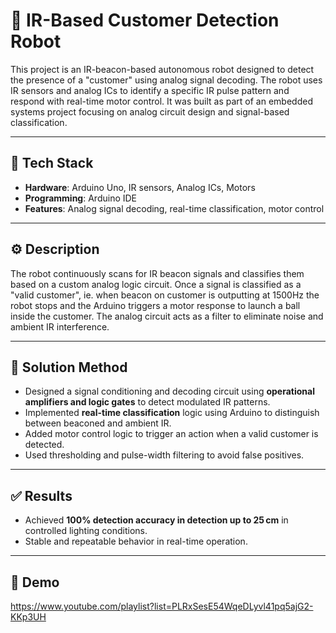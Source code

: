 # 🧠 IR-Based Customer Detection Robot

This project is an IR-beacon-based autonomous robot designed to detect the presence of a "customer" using analog signal decoding. The robot uses IR sensors and analog ICs to identify a specific IR pulse pattern and respond with real-time motor control. It was built as part of an embedded systems project focusing on analog circuit design and signal-based classification.

---

## 🔧 Tech Stack

- **Hardware**: Arduino Uno, IR sensors, Analog ICs, Motors
- **Programming**: Arduino IDE
- **Features**: Analog signal decoding, real-time classification, motor control

---

## ⚙️ Description

The robot continuously scans for IR beacon signals and classifies them based on a custom analog logic circuit. Once a signal is classified as a "valid customer", ie. when beacon on customer is outputting at 1500Hz the robot stops and the Arduino triggers a motor response to launch a ball inside the customer. The analog circuit acts as a filter to eliminate noise and ambient IR interference.

---

## 🧠 Solution Method

- Designed a signal conditioning and decoding circuit using **operational amplifiers and logic gates** to detect modulated IR patterns.
- Implemented **real-time classification** logic using Arduino to distinguish between beaconed and ambient IR.
- Added motor control logic to trigger an action when a valid customer is detected.
- Used thresholding and pulse-width filtering to avoid false positives.

---

## ✅ Results

- Achieved **100% detection accuracy in detection up to 25 cm** in controlled lighting conditions.
- Stable and repeatable behavior in real-time operation.

---

## 🎥 Demo

https://www.youtube.com/playlist?list=PLRxSesE54WqeDLyvl41pq5ajG2-KKp3UH


